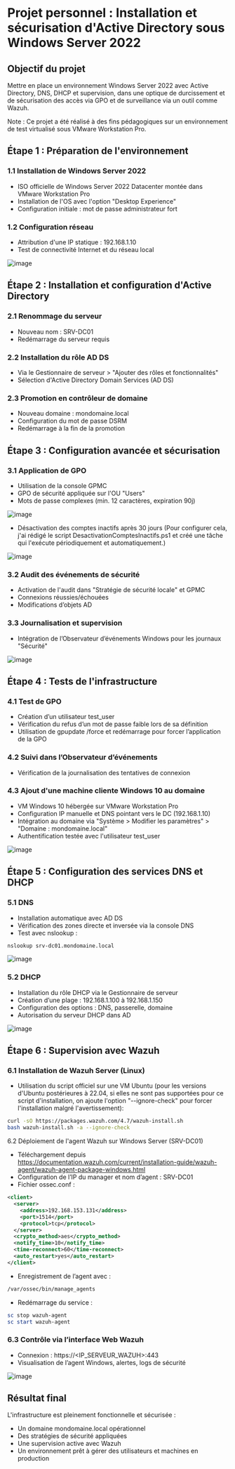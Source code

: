 # Projet personnel : Installation et sécurisation d'Active Directory sous Windows Server 2022

## Objectif du projet

Mettre en place un environnement Windows Server 2022 avec Active Directory, DNS, DHCP et supervision, dans une optique de durcissement et de sécurisation des accès via GPO et de surveillance via un outil comme Wazuh.

Note : Ce projet a été réalisé à des fins pédagogiques sur un environnement de test virtualisé sous VMware Workstation Pro.

## Étape 1 : Préparation de l'environnement

### 1.1 Installation de Windows Server 2022

- ISO officielle de Windows Server 2022 Datacenter montée dans VMware Workstation Pro
- Installation de l'OS avec l'option "Desktop Experience"
- Configuration initiale : mot de passe administrateur fort

### 1.2 Configuration réseau

- Attribution d'une IP statique : 192.168.1.10
- Test de connectivité Internet et du réseau local

![image](https://github.com/user-attachments/assets/3657cada-bf46-42bb-9bc5-a2c6d9b37ebe)

## Étape 2 : Installation et configuration d'Active Directory

### 2.1 Renommage du serveur

- Nouveau nom : SRV-DC01
- Redémarrage du serveur requis

### 2.2 Installation du rôle AD DS

- Via le Gestionnaire de serveur > "Ajouter des rôles et fonctionnalités"
- Sélection d'Active Directory Domain Services (AD DS)

### 2.3 Promotion en contrôleur de domaine

- Nouveau domaine : mondomaine.local
- Configuration du mot de passe DSRM
- Redémarrage à la fin de la promotion

## Étape 3 : Configuration avancée et sécurisation

### 3.1 Application de GPO

- Utilisation de la console GPMC
- GPO de sécurité appliquée sur l'OU "Users"
- Mots de passe complexes (min. 12 caractères, expiration 90j)

![image](https://github.com/user-attachments/assets/94f8db03-e6cf-4618-959e-47b1be192bcb)

- Désactivation des comptes inactifs après 30 jours (Pour configurer cela, j'ai rédigé le script DesactivationComptesInactifs.ps1 et créé une tâche qui l'exécute périodiquement et automatiquement.)

![image](https://github.com/user-attachments/assets/e39573c6-7cd4-40a0-abdc-533bcdbb889d)

### 3.2 Audit des événements de sécurité

- Activation de l'audit dans "Stratégie de sécurité locale" et GPMC
- Connexions réussies/échouées
- Modifications d’objets AD

### 3.3 Journalisation et supervision

- Intégration de l’Observateur d’événements Windows pour les journaux "Sécurité"

![image](https://github.com/user-attachments/assets/29ce843a-1bd7-491d-851a-bfee499efa14)

## Étape 4 : Tests de l'infrastructure

### 4.1 Test de GPO

- Création d’un utilisateur test_user
- Vérification du refus d’un mot de passe faible lors de sa définition
- Utilisation de gpupdate /force et redémarrage pour forcer l’application de la GPO

### 4.2 Suivi dans l’Observateur d’événements

- Vérification de la journalisation des tentatives de connexion

### 4.3 Ajout d'une machine cliente Windows 10 au domaine

- VM Windows 10 hébergée sur VMware Workstation Pro
- Configuration IP manuelle et DNS pointant vers le DC (192.168.1.10)
- Intégration au domaine via "Système > Modifier les paramètres" > "Domaine : mondomaine.local"
- Authentification testée avec l'utilisateur test_user

![image](https://github.com/user-attachments/assets/15c56927-7dbf-496e-b9d4-b88cd437512d)

## Étape 5 : Configuration des services DNS et DHCP

### 5.1 DNS

- Installation automatique avec AD DS
- Vérification des zones directe et inversée via la console DNS
- Test avec nslookup :

```bash
nslookup srv-dc01.mondomaine.local
```

![image](https://github.com/user-attachments/assets/0ef8729e-fbbe-47f5-9ede-862a522ce6ab)

### 5.2 DHCP

- Installation du rôle DHCP via le Gestionnaire de serveur
- Création d’une plage : 192.168.1.100 à 192.168.1.150
- Configuration des options : DNS, passerelle, domaine
- Autorisation du serveur DHCP dans AD

![image](https://github.com/user-attachments/assets/73a76202-b2d1-446c-9341-0d0b652dfe68)

## Étape 6 : Supervision avec Wazuh

### 6.1 Installation de Wazuh Server (Linux)

- Utilisation du script officiel sur une VM Ubuntu (pour les versions d'Ubuntu postérieures à 22.04, si elles ne sont pas supportées pour ce script d'installation, on ajoute l'option "--ignore-check" pour forcer l'installation malgré l'avertissement):

```bash
curl -sO https://packages.wazuh.com/4.7/wazuh-install.sh
bash wazuh-install.sh -a --ignore-check
```

6.2 Déploiement de l'agent Wazuh sur Windows Server (SRV-DC01)

- Téléchargement depuis https://documentation.wazuh.com/current/installation-guide/wazuh-agent/wazuh-agent-package-windows.html
- Configuration de l’IP du manager et nom d’agent : SRV-DC01
- Fichier ossec.conf :

```xml
<client>
  <server>
    <address>192.168.153.131</address>
    <port>1514</port>
    <protocol>tcp</protocol>
  </server>
  <crypto_method>aes</crypto_method>
  <notify_time>10</notify_time>
  <time-reconnect>60</time-reconnect>
  <auto_restart>yes</auto_restart>
</client>
```

- Enregistrement de l’agent avec :

```bash
/var/ossec/bin/manage_agents
```

- Redémarrage du service :

```powershell
sc stop wazuh-agent
sc start wazuh-agent
```

### 6.3 Contrôle via l’interface Web Wazuh

- Connexion : https://<IP_SERVEUR_WAZUH>:443
- Visualisation de l’agent Windows, alertes, logs de sécurité

![image](https://github.com/user-attachments/assets/160c374b-5cff-40d3-9da9-e28ebc60f727)

## Résultat final

L'infrastructure est pleinement fonctionnelle et sécurisée :
- Un domaine mondomaine.local opérationnel
- Des stratégies de sécurité appliquées
- Une supervision active avec Wazuh
- Un environnement prêt à gérer des utilisateurs et machines en production
